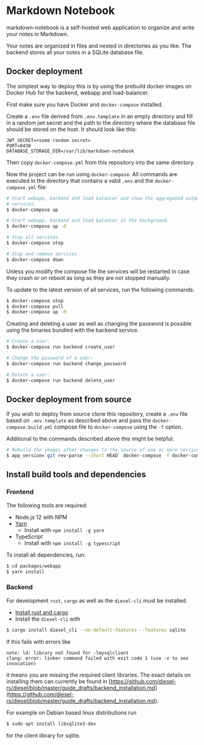 # Markdown Notebook

markdown-notebook is a self-hosted web application to organize and write your
notes in Markdown.

Your notes are organized in files and nested in directories as you like.
The backend stores all your notes in a SQLite database file.

## Docker deployment

The simplest way to deploy this is by using the prebuild docker images on
Docker Hub for the backend, webapp and load-balancer.

First make sure you have Docker and `docker-compose` installed.

Create a `.env` file derived from `.env.template` in an empty directory and fill
in a random jwt secret and the path to the directory where the database file
should be stored on the host. It should look like this:

```dotenv
JWT_SECRET=<some random secret>
PORT=8430
DATABASE_STORAGE_DIR=/var/lib/markdown-notebook
```

Then copy `docker-compose.yml` from this repository into the same directory.

Now the project can be run using `docker-compose`. All commands are executed
in the directory that contains a valid `.env` and the `docker-compose.yml` file:

```bash
# Start webapp, backend and load balancer and show the aggregated output of all
# services.
$ docker-compose up

# Start webapp, backend and load balancer in the background.
$ docker-compose up -d

# Stop all services.
$ docker-compose stop

# Stop and remove services.
$ docker-compose down
```

Unless you modify the compose file the services will be restarted in case they
crash or on reboot as long as they are not stopped manually.

To update to the latest version of all services, run the following commands:

```bash
$ docker-compose stop
$ docker-compose pull
$ docker-compose up -d
```

Creating and deleting a user as well as changing the password is possible using
the binaries bundled with the backend service.

```bash
# Create a user:
$ docker-compose run backend create_user

# Change the password of a user:
$ docker-compose run backend change_password

# Delete a user:
$ docker-compose run backend delete_user
```

## Docker deployment from source

If you wish to deploy from source clone this repository, create a `.env` file
based on `.env.template` as described above and pass the
`docker-compose.build.yml` compose file to `docker-compose` using the `-f`
option.

Additional to the commands described above this might be helpful:

```bash
# Rebuild the images after changes to the source of one or more services.
$ app_version=`git rev-parse --short HEAD` docker-compose -f docker-compose.build.yml build
```

## Install build tools and dependencies

### Frontend

The following tools are required:

- Node.js 12 with NPM
- [Yarn](https://yarnpkg.com/getting-started/install)
  - Install with `npm install -g yarn`
- TypeScript
  - Install with `npm install -g typescript`

To install all dependencies, run:

```bash
$ cd packages/webapp
$ yarn install
```

### Backend

For development `rust`, `cargo` as well as the `diesel-cli` must be
installed.

- [Install rust and cargo](https://www.rust-lang.org/learn/get-started)
- Install the `diesel-cli` with

```bash
$ cargo install diesel_cli --no-default-features --features sqlite
```

If this fails with errors like

```
note: ld: library not found for -lmysqlclient
clang: error: linker command failed with exit code 1 (use -v to see invocation)
```

it means you are missing the required client libraries. The exact details on
installing them can currently be found in [https://github.com/diesel-rs/diesel/blob/master/guide_drafts/backend_installation.md](https://github.com/diesel-rs/diesel/blob/master/guide_drafts/backend_installation.md).

For example on Debian based linux distributions run

```bash
$ sudo apt install libsqlite3-dev
```

for the client library for sqlite.
